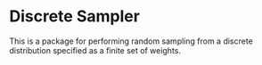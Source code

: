 # Discrete Sampler

This is a package for performing random sampling from a discrete distribution
specified as a finite set of weights.
